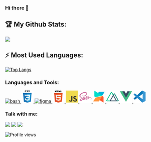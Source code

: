 ### Hi there 👋

<!--
**Ibochkarev/Ibochkarev** is a ✨ _special_ ✨ repository because its `README.md` (this file) appears on your GitHub profile.

Here are some ideas to get you started:

- 🔭 I’m currently working on ...
- 🌱 I’m currently learning ...
- 👯 I’m looking to collaborate on ...
- 🤔 I’m looking for help with ...
- 💬 Ask me about ...
- 📫 How to reach me: ...
- 😄 Pronouns: ...
- ⚡ Fun fact: ...
-->
## :trophy: My Github Stats:

<img align="center" src="https://github-readme-stats.vercel.app/api?username=Ibochkarev&hide=issues&count_private=true&show_icons=true&title_color=fff&icon_color=79ff97&text_color=9f9f9f&bg_color=151515&line_height=40" />

## :zap: Most Used Languages:

[![Top Langs](https://github-readme-stats.vercel.app/api/top-langs/?username=Ibochkarev&hide=html&layout=compact)](https://github.com/Ibochkarev)


### Languages and Tools:

<p align="left">
    <a href="https://www.gnu.org/software/bash/" target="_blank"> <img src="https://www.vectorlogo.zone/logos/gnu_bash/gnu_bash-icon.svg" alt="bash" width="40" height="40" /> </a>
    <a href="https://www.w3schools.com/css/" target="_blank"> <img src="https://raw.githubusercontent.com/devicons/devicon/master/icons/css3/css3-original-wordmark.svg" alt="css3" width="40" height="40" /> </a>
    <a href="https://www.figma.com/" target="_blank"> <img src="https://www.vectorlogo.zone/logos/figma/figma-icon.svg" alt="figma" width="40" height="40" /> </a>
    <a href="https://www.w3.org/html/" target="_blank"> <img src="https://raw.githubusercontent.com/devicons/devicon/master/icons/html5/html5-original-wordmark.svg" alt="html5" width="40" height="40" /> </a>
    <a href="https://developer.mozilla.org/en-US/docs/Web/JavaScript" target="_blank"> <img src="https://raw.githubusercontent.com/devicons/devicon/master/icons/javascript/javascript-original.svg" alt="javascript" width="40" height="40" /> </a>
    <a href="https://sass-lang.com" target="_blank"> <img src="https://raw.githubusercontent.com/devicons/devicon/master/icons/sass/sass-original.svg" alt="sass" width="40" height="40" /> </a>
    <a href="https://modx.com" target="_blank"> <img src="https://github.com/devicons/devicon/blob/master/icons/modx/modx-original.svg" alt="modx" width="40" height="40" /> </a>
    <a href="https://nuxtjs.org/" target="_blank"> <img src="https://github.com/devicons/devicon/blob/master/icons/nuxtjs/nuxtjs-original.svg" alt="nuxt" width="40" height="40" /> </a>
    <a href="https://vuejs.org/" target="_blank"> <img src="https://github.com/devicons/devicon/blob/master/icons/vuejs/vuejs-original.svg" alt="vuejs" width="40" height="40" /> </a>
    <a href="https://code.visualstudio.com/" target="_blank"> <img src="https://github.com/devicons/devicon/blob/master/icons/vscode/vscode-original.svg" alt="vscode" width="40" height="40" /> </a>
</p>

### Talk with me:

[![](https://img.shields.io/badge/Repositories-IBochkarev-informational?style=flat&logo=apple&logoColor=white&color=9debeb)](https://github.com/Ibochkarev?tab=repositories)
[![](https://img.shields.io/badge/Telegram-IBochkarev-informational?style=flat&logo=telegram&logoColor=white&color=5fb659)](https://t.me/ibochkarev)
[![](https://img.shields.io/badge/Instagram-IBochkarev-informational?style=flat&logo=instagram&logoColor=white&color=8a178a)](https://www.instagram.com/ibochkarev/)

![Profile views](https://gpvc.arturio.dev/ibochkarev)
